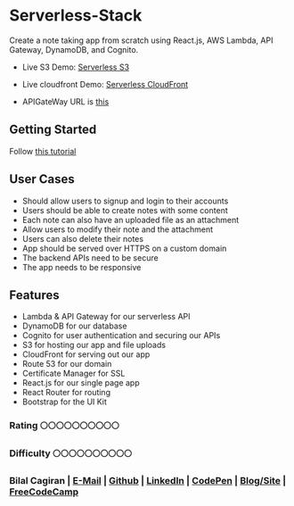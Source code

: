# Serverless-Stack
Create a note taking app from scratch using React.js, AWS Lambda, API Gateway, DynamoDB, and Cognito.

- Live S3 Demo: [Serverless S3](http://extwiii-notapp-client.s3-website-eu-west-1.amazonaws.com/)
- Live cloudfront Demo: [Serverless CloudFront](http://d19jxd9x4sa72g.cloudfront.net/)

- APIGateWay URL is [this](https://51wvrjaqj6.execute-api.eu-west-1.amazonaws.com/prod)

Getting Started
-------------

Follow [this tutorial](http://serverless-stack.com/)

User Cases
--------
   - Should allow users to signup and login to their accounts
   - Users should be able to create notes with some content
   - Each note can also have an uploaded file as an attachment
   - Allow users to modify their note and the attachment
   - Users can also delete their notes
   - App should be served over HTTPS on a custom domain
   - The backend APIs need to be secure
   - The app needs to be responsive

Features
--------
   - Lambda & API Gateway for our serverless API
   - DynamoDB for our database
   - Cognito for user authentication and securing our APIs
   - S3 for hosting our app and file uploads
   - CloudFront for serving out our app
   - Route 53 for our domain
   - Certificate Manager for SSL
   - React.js for our single page app
   - React Router for routing
   - Bootstrap for the UI Kit


### Rating :full_moon::full_moon::full_moon::full_moon::full_moon::full_moon::full_moon::full_moon::full_moon::full_moon:
### Difficulty :full_moon::full_moon::full_moon::full_moon::full_moon::full_moon::full_moon::full_moon::full_moon::full_moon:

### Bilal Cagiran  | [E-Mail](mailto:bcagiran@hotmail.com) | [Github](https://github.com/extwiii/) | [LinkedIn](https://linkedin.com/in/bilalcagiran) | [CodePen](http://codepen.io/extwiii/) | [Blog/Site](http://bilalcagiran.com) | [FreeCodeCamp](https://www.freecodecamp.com/extwiii) 
